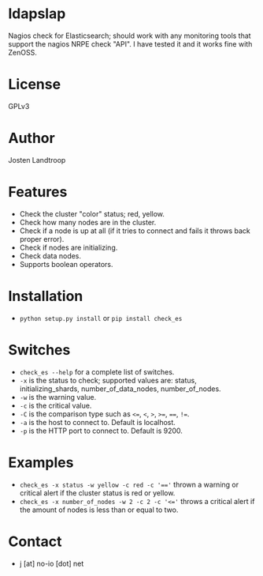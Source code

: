 ldapslap
========
Nagios check for Elasticsearch; should work with any monitoring tools that support the nagios NRPE check "API". I have tested it and it works fine with ZenOSS.

License
=======
GPLv3

Author
======
Josten Landtroop

Features
========
* Check the cluster "color" status; red, yellow.
* Check how many nodes are in the cluster.
* Check if a node is up at all (if it tries to connect and fails it throws back proper error).
* Check if nodes are initializing.
* Check data nodes.
* Supports boolean operators.

Installation
============
* `python setup.py install` or `pip install check_es`

Switches
========
* `check_es --help` for a complete list of switches.
* `-x` is the status to check; supported values are: status, initializing_shards, number_of_data_nodes, number_of_nodes.
* `-w` is the warning value.
* `-c` is the critical value.
* `-C` is the comparison type such as `<=`, `<`, `>`, `>=`, `==`, `!=`.
* `-a` is the host to connect to. Default is localhost.
* `-p` is the HTTP port to connect to. Default is 9200.

Examples
========
* `check_es -x status -w yellow -c red -c '=='` thrown a warning or critical alert if the cluster status is red or yellow.
* `check_es -x number_of_nodes -w 2 -c 2 -c '<='` throws a critical alert if the amount of nodes is less than or equal to two.

Contact
=======
* j [at] no-io [dot] net
